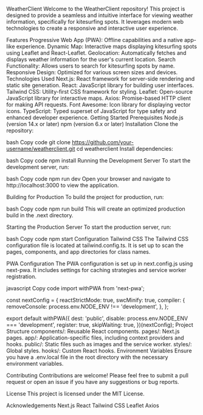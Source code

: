 WeatherClient
Welcome to the WeatherClient repository! This project is designed to provide a seamless and intuitive interface for viewing weather information, specifically for kitesurfing spots. It leverages modern web technologies to create a responsive and interactive user experience.

Features
Progressive Web App (PWA): Offline capabilities and a native app-like experience.
Dynamic Map: Interactive maps displaying kitesurfing spots using Leaflet and React-Leaflet.
Geolocation: Automatically fetches and displays weather information for the user's current location.
Search Functionality: Allows users to search for kitesurfing spots by name.
Responsive Design: Optimized for various screen sizes and devices.
Technologies Used
Next.js: React framework for server-side rendering and static site generation.
React: JavaScript library for building user interfaces.
Tailwind CSS: Utility-first CSS framework for styling.
Leaflet: Open-source JavaScript library for interactive maps.
Axios: Promise-based HTTP client for making API requests.
Font Awesome: Icon library for displaying vector icons.
TypeScript: Typed superset of JavaScript for type safety and enhanced developer experience.
Getting Started
Prerequisites
Node.js (version 14.x or later)
npm (version 6.x or later)
Installation
Clone the repository:

bash
Copy code
git clone https://github.com/your-username/weatherclient.git
cd weatherclient
Install dependencies:

bash
Copy code
npm install
Running the Development Server
To start the development server, run:

bash
Copy code
npm run dev
Open your browser and navigate to http://localhost:3000 to view the application.

Building for Production
To build the project for production, run:

bash
Copy code
npm run build
This will create an optimized production build in the .next directory.

Starting the Production Server
To start the production server, run:

bash
Copy code
npm start
Configuration
Tailwind CSS
The Tailwind CSS configuration file is located at tailwind.config.ts. It is set up to scan the pages, components, and app directories for class names.

PWA Configuration
The PWA configuration is set up in next.config.js using next-pwa. It includes settings for caching strategies and service worker registration.

javascript
Copy code
import withPWA from 'next-pwa';

const nextConfig = {
  reactStrictMode: true,
  swcMinify: true,
  compiler: {
    removeConsole: process.env.NODE_ENV !== 'development',
  },
};

export default withPWA({
  dest: 'public',
  disable: process.env.NODE_ENV === 'development',
  register: true,
  skipWaiting: true,
})(nextConfig);
Project Structure
components/: Reusable React components.
pages/: Next.js pages.
app/: Application-specific files, including context providers and hooks.
public/: Static files such as images and the service worker.
styles/: Global styles.
hooks/: Custom React hooks.
Environment Variables
Ensure you have a .env.local file in the root directory with the necessary environment variables.

Contributing
Contributions are welcome! Please feel free to submit a pull request or open an issue if you have any suggestions or bug reports.

License
This project is licensed under the MIT License.

Acknowledgements
Next.js
React
Tailwind CSS
Leaflet
Axios
